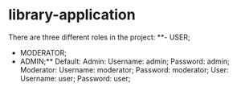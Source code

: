 # library-application

There are three different roles in the project:
  **- USER;
  - MODERATOR;
  - ADMIN;**
Default: 
  Admin:
      Username: admin;
      Password: admin;
  Moderator:
      Username: moderator;
      Password: moderator;
  User:
      Username: user;
      Password: user;
